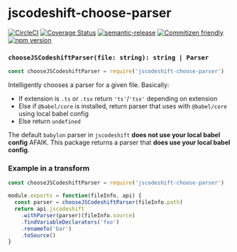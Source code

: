 # jscodeshift-choose-parser

[![CircleCI](https://circleci.com/gh/codemodsquad/jscodeshift-choose-parser.svg?style=svg)](https://circleci.com/gh/codemodsquad/jscodeshift-choose-parser)
[![Coverage Status](https://codecov.io/gh/codemodsquad/jscodeshift-choose-parser/branch/master/graph/badge.svg)](https://codecov.io/gh/codemodsquad/jscodeshift-choose-parser)
[![semantic-release](https://img.shields.io/badge/%20%20%F0%9F%93%A6%F0%9F%9A%80-semantic--release-e10079.svg)](https://github.com/semantic-release/semantic-release)
[![Commitizen friendly](https://img.shields.io/badge/commitizen-friendly-brightgreen.svg)](http://commitizen.github.io/cz-cli/)
[![npm version](https://badge.fury.io/js/jscodeshift-choose-parser.svg)](https://badge.fury.io/js/jscodeshift-choose-parser)

### `chooseJSCodeshiftParser(file: string): string | Parser`

```js
const chooseJSCodeshiftParser = require('jscodeshift-choose-parser')
```

Intelligently chooses a parser for a given file. Basically:

- If extension is `.ts` or `.tsx` return `'ts'`/`'tsx'` depending on extension
- Else if `@babel/core` is installed, return parser that uses with `@babel/core` using local babel config
- Else return `undefined`

The default `babylon` parser in `jscodeshift` **does not use your local babel config** AFAIK. This package
returns a parser that **does use your local babel config**.

### Example in a transform

```js
const chooseJSCodeshiftParser = require('jscodeshift-choose-parser')

module.exports = function(fileInfo, api) {
  const parser = chooseJSCodeshiftParser(fileInfo.path)
  return api.jscodeshift
    .withParser(parser)(fileInfo.source)
    .findVariableDeclarators('foo')
    .renameTo('bar')
    .toSource()
}
```
